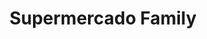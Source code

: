 ---
title: "Supermercado Family"
url: /ciudad-autonoma-de-buenos-aires/supermercado-family/
shop: supermercado
---